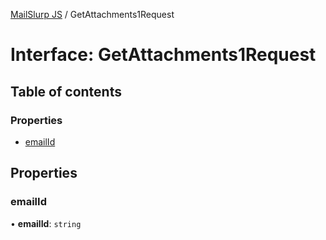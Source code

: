 [MailSlurp JS](../README.md) / GetAttachments1Request

# Interface: GetAttachments1Request

## Table of contents

### Properties

- [emailId](GetAttachments1Request.md#emailid)

## Properties

### emailId

• **emailId**: `string`
